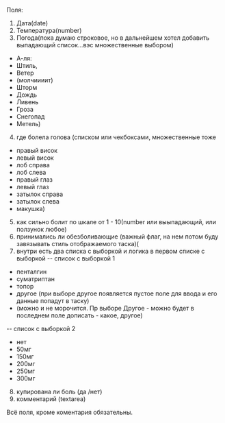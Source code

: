 Поля:
1. Дата(date) 
2. Температура(number) 
3. Погода(пока думаю строковое, но в дальнейшем хотел добавить выпадающий список...вэс множественные выбором) 
  - А-ля:
  - Штиль, 
  - Ветер
  - (молчиииит) 
  - Шторм
  - Дождь
  - Ливень
  - Гроза
  - Снегопад
  - Метель) 
4. где болела голова (списком или чекбоксами, множественные тоже
  - правый висок
  - левый висок
  - лоб справа
  - лоб слева
  - правый глаз
  - левый глаз
  - затылок справа
  - затылок слева
  - макушка)
5. как сильно болит по шкале от 1 - 10(number или выыпадающий, или ползунок любое)
6. принимались ли обезболивающие (важный флаг, на нем потом буду завязывать стиль отображаемого таска)(
7. внутри есть два списка с выборкой и логика в первом списке с выборкой
  -- список с выборкой 1
  - пенталгин
  - суматриптан
  - топор
  - другое (при выборе другое появляется пустое поле для ввода и его данные попадут в таску)
  - (можно и не морочится. Пр выборе Другое - можно будет в последнем поле дописать - какое, другое)

  -- список с выборкой 2
  - нет
  - 50мг
  - 150мг
  - 200мг
  - 250мг
  - 300мг
8. купирована ли боль (да /нет)
9. комментарий (textarea)

Всё поля, кроме коментария обязательны. 
